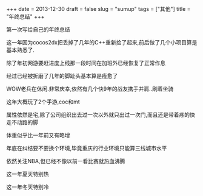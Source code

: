 +++
date = 2013-12-30
draft = false
slug = "sumup"
tags = ["其他"]
title = "年终总结"
+++

第一次写给自己的年终总结

这一年因为cocos2dx把丢掉了几年的C++重新捡了起来,前后做了几个小项目算是基本熟悉了.

除了年初网游要赶进度上线那一段时间在加班外已经恢复了正常作息

经过已经被折磨了几年的脚趾头基本算是痊愈了

WOW老兵在休闲.非常庆幸,依然有几个快9年的战友携手并肩..刷着坐骑

这年大概玩了2个手游,coc和mt

属性依然是宅,除了公司组织出去过一次以外就只出过一次门,而且还是带着疼的快走不动路的脚

体重似乎比一年前又有略增

年底在纠结要不要换个环境,毕竟重庆的行业环境只能算三线城市水平

依然关注NBA,但已经不像以前一看比赛就热血沸腾

这一年夏天特别热

这一年冬天特别冷